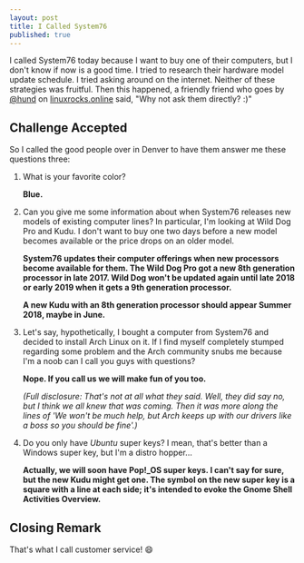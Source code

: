 ```yaml
---
layout: post
title: I Called System76
published: true
---
```


I called System76 today because I want to buy one of their computers, but I don't know if now is a good time. I tried to research their hardware model update schedule. I tried asking around on the internet. Neither of these strategies was fruitful. Then this happened, a friendly friend who goes by [@hund](https://linuxrocks.online/@hund) on [linuxrocks.online](https://linuxrocks.online) said, "Why not ask them directly? :)"

## Challenge Accepted

So I called the good people over in Denver to have them answer me these questions three:

1. What is your favorite color?

	**Blue.**

1. Can you give me some information about when System76 releases new models of existing computer lines? In particular, I'm looking at Wild Dog Pro and Kudu. I don't want to buy one two days before a new model becomes available or the price drops on an older 
model.

	**System76 updates their computer offerings when new processors become available for them. The Wild Dog Pro got a new 8th generation processor in late 2017. Wild Dog won't be updated again until late 2018 or early 2019 when it gets a 9th generation processor.**

	**A new Kudu with an 8th generation processor should appear Summer 2018, maybe in June.**

1. Let's say, hypothetically, I bought a computer from System76 and decided to install Arch Linux on it. If I find myself completely stumped regarding some problem and the Arch community snubs me because I'm a noob can I call you guys with questions?

	**Nope. If you call us we will make fun of you too.**

	*(Full disclosure: That's not at all what they said. Well, they did say no, but I think we all knew that was coming. Then it was more along the lines of 'We won't be much help, but Arch keeps up with our drivers like a boss so you should be fine'.)*

1. Do you only have *Ubuntu* super keys? I mean, that's better than a Windows super key, but I'm a distro hopper...

	**Actually, we will soon have Pop!_OS super keys. I can't say for sure, but the new Kudu might get one. The symbol on the new super key is a square with a line at each side; it's intended to evoke the Gnome Shell Activities Overview.**

## Closing Remark

That's what I call customer service! :smile:

